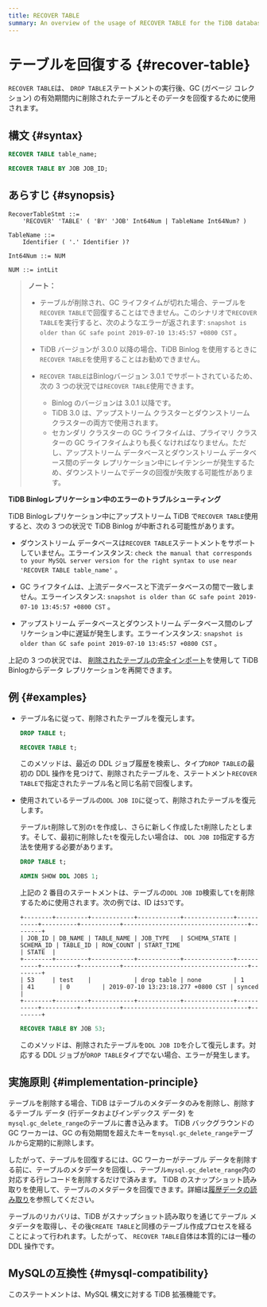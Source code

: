 ```yaml
---
title: RECOVER TABLE
summary: An overview of the usage of RECOVER TABLE for the TiDB database.
---
```


# テーブルを回復する {#recover-table}

`RECOVER TABLE`は、 `DROP TABLE`ステートメントの実行後、GC (ガベージ コレクション) の有効期間内に削除されたテーブルとそのデータを回復するために使用されます。

## 構文 {#syntax}


```sql
RECOVER TABLE table_name;
```


```sql
RECOVER TABLE BY JOB JOB_ID;
```

## あらすじ {#synopsis}

```ebnf+diagram
RecoverTableStmt ::=
    'RECOVER' 'TABLE' ( 'BY' 'JOB' Int64Num | TableName Int64Num? )

TableName ::=
    Identifier ( '.' Identifier )?

Int64Num ::= NUM

NUM ::= intLit
```

> **ノート：**
>
> -   テーブルが削除され、GC ライフタイムが切れた場合、テーブルを`RECOVER TABLE`で回復することはできません。このシナリオで`RECOVER TABLE`を実行すると、次のようなエラーが返されます: `snapshot is older than GC safe point 2019-07-10 13:45:57 +0800 CST` 。
>
> -   TiDB バージョンが 3.0.0 以降の場合、TiDB Binlog を使用するときに`RECOVER TABLE`を使用することはお勧めできません。
>
> -   `RECOVER TABLE`はBinlogバージョン 3.0.1 でサポートされているため、次の 3 つの状況では`RECOVER TABLE`使用できます。
>
>     -   Binlog のバージョンは 3.0.1 以降です。
>     -   TiDB 3.0 は、アップストリーム クラスターとダウンストリーム クラスターの両方で使用されます。
>     -   セカンダリ クラスターの GC ライフタイムは、プライマリ クラスターの GC ライフタイムよりも長くなければなりません。ただし、アップストリーム データベースとダウンストリーム データベース間のデータ レプリケーション中にレイテンシーが発生するため、ダウンストリームでデータの回復が失敗する可能性があります。

<CustomContent platform="tidb">

**TiDB Binlogレプリケーション中のエラーのトラブルシューティング**

TiDB Binlogレプリケーション中にアップストリーム TiDB で`RECOVER TABLE`使用すると、次の 3 つの状況で TiDB Binlog が中断される可能性があります。

-   ダウンストリーム データベースは`RECOVER TABLE`ステートメントをサポートしていません。エラーインスタンス: `check the manual that corresponds to your MySQL server version for the right syntax to use near 'RECOVER TABLE table_name'` 。

-   GC ライフタイムは、上流データベースと下流データベースの間で一致しません。エラーインスタンス: `snapshot is older than GC safe point 2019-07-10 13:45:57 +0800 CST` 。

-   アップストリーム データベースとダウンストリーム データベース間のレプリケーション中に遅延が発生します。エラーインスタンス: `snapshot is older than GC safe point 2019-07-10 13:45:57 +0800 CST` 。

上記の 3 つの状況では、 [削除されたテーブルの完全インポート](/ecosystem-tool-user-guide.md#backup-and-restore---backup--restore-br)を使用して TiDB Binlogからデータ レプリケーションを再開できます。

</CustomContent>

## 例 {#examples}

-   テーブル名に従って、削除されたテーブルを復元します。

    
    ```sql
    DROP TABLE t;
    ```

    
    ```sql
    RECOVER TABLE t;
    ```

    このメソッドは、最近の DDL ジョブ履歴を検索し、タイプ`DROP TABLE`の最初の DDL 操作を見つけて、削除されたテーブルを、ステートメント`RECOVER TABLE`で指定されたテーブル名と同じ名前で回復します。

-   使用されているテーブルの`DDL JOB ID`に従って、削除されたテーブルを復元します。

    テーブル`t`削除して別の`t`を作成し、さらに新しく作成した`t`削除したとします。そして、最初に削除した`t`を復元したい場合は、 `DDL JOB ID`指定する方法を使用する必要があります。

    
    ```sql
    DROP TABLE t;
    ```

    
    ```sql
    ADMIN SHOW DDL JOBS 1;
    ```

    上記の 2 番目のステートメントは、テーブルの`DDL JOB ID`検索して`t`を削除するために使用されます。次の例では、ID は`53`です。

    ```
    +--------+---------+------------+------------+--------------+-----------+----------+-----------+-----------------------------------+--------+
    | JOB_ID | DB_NAME | TABLE_NAME | JOB_TYPE   | SCHEMA_STATE | SCHEMA_ID | TABLE_ID | ROW_COUNT | START_TIME                        | STATE  |
    +--------+---------+------------+------------+--------------+-----------+----------+-----------+-----------------------------------+--------+
    | 53     | test    |            | drop table | none         | 1         | 41       | 0         | 2019-07-10 13:23:18.277 +0800 CST | synced |
    +--------+---------+------------+------------+--------------+-----------+----------+-----------+-----------------------------------+--------+
    ```

    
    ```sql
    RECOVER TABLE BY JOB 53;
    ```

    このメソッドは、削除されたテーブルを`DDL JOB ID`を介して復元します。対応する DDL ジョブが`DROP TABLE`タイプでない場合、エラーが発生します。

## 実施原則 {#implementation-principle}

テーブルを削除する場合、TiDB はテーブルのメタデータのみを削除し、削除するテーブル データ (行データおよびインデックス データ) を`mysql.gc_delete_range`のテーブルに書き込みます。 TiDB バックグラウンドの GC ワーカーは、GC の有効期間を超えたキーを`mysql.gc_delete_range`テーブルから定期的に削除します。

したがって、テーブルを回復するには、GC ワーカーがテーブル データを削除する前に、テーブルのメタデータを回復し、テーブル`mysql.gc_delete_range`内の対応する行レコードを削除するだけで済みます。 TiDB のスナップショット読み取りを使用して、テーブルのメタデータを回復できます。詳細は[履歴データの読み取り](/read-historical-data.md)を参照してください。

テーブルのリカバリは、TiDB がスナップショット読み取りを通じてテーブル メタデータを取得し、その後`CREATE TABLE`と同様のテーブル作成プロセスを経ることによって行われます。したがって、 `RECOVER TABLE`自体は本質的には一種の DDL 操作です。

## MySQLの互換性 {#mysql-compatibility}

このステートメントは、MySQL 構文に対する TiDB 拡張機能です。

